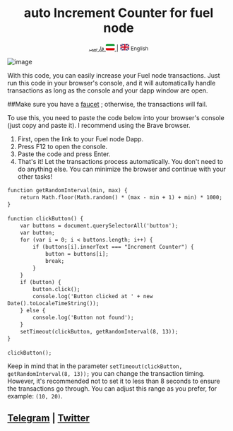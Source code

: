 <div align="center">
    <h1>auto Increment Counter for fuel node</h1>
</div>

<div align="center">
    <p>
        <a href="README-fa.md">
            <small>فارسی</small>
            <img src='assets/ir.svg' alt='persian' style='width: 20px;height: 15px;border-radius: 3px;' />
        </a>
        | 
       <img src='assets/gb.svg' alt='English' style='width: 20px;height: 15px;border-radius: 3px;' />
        <small>English</small>
    </p>
</div>


![image](https://github.com/xONEIROS/auto-Increment-Counter-for-fuel-node/assets/174752031/ec41adf6-335e-4acd-b745-c90c4fd4c70a)

With this code, you can easily increase your Fuel node transactions. Just run this code in your browser's console, and it will automatically handle transactions as long as the console and your dapp window are open.

##Make sure you have a [faucet](https://faucet-beta-5.fuel.network/) ; otherwise, the transactions will fail.


To use this, you need to paste the code below into your browser's console (just copy and paste it). I recommend using the Brave browser.

1. First, open the link to your Fuel node Dapp.
2. Press F12 to open the console.
3. Paste the code and press Enter.
4. That's it! Let the transactions process automatically. You don't need to do anything else. You can minimize the browser and continue with your other tasks!

```
function getRandomInterval(min, max) {
    return Math.floor(Math.random() * (max - min + 1) + min) * 1000;
}

function clickButton() {
    var buttons = document.querySelectorAll('button');
    var button;
    for (var i = 0; i < buttons.length; i++) {
        if (buttons[i].innerText === "Increment Counter") {
            button = buttons[i];
            break;
        }
    }
    if (button) {
        button.click();
        console.log('Button clicked at ' + new Date().toLocaleTimeString());
    } else {
        console.log('Button not found');
    }
    setTimeout(clickButton, getRandomInterval(8, 13));
}

clickButton();
```

Keep in mind that in the parameter `setTimeout(clickButton, getRandomInterval(8, 13));` you can change the transaction timing.
However, it's recommended not to set it to less than 8 seconds to ensure the transactions go through. You can adjust this range as you prefer, for example: `(10, 20)`.

## [Telegram](https://t.me/xOneiros) | [Twitter](https://x.com/0xOneiros)

